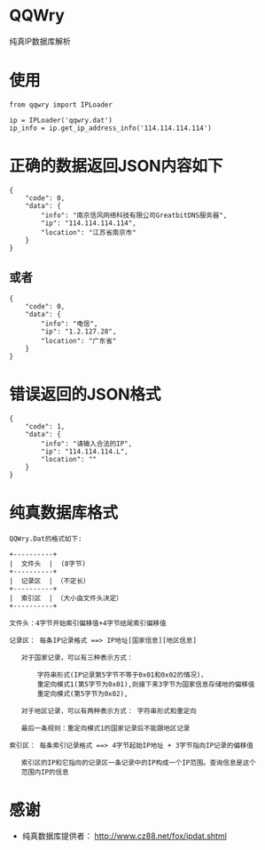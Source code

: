 # QQWry
纯真IP数据库解析

# 使用

	from qqwry import IPLoader

	ip = IPLoader('qqwry.dat')
	ip_info = ip.get_ip_address_info('114.114.114.114')
	

# 正确的数据返回JSON内容如下

	{
		"code": 0, 
		"data": {
			"info": "南京信风网络科技有限公司GreatbitDNS服务器", 
			"ip": "114.114.114.114", 
			"location": "江苏省南京市"
		}
	}

## 或者
	{
		"code": 0, 
		"data": {
			"info": "电信", 
			"ip": "1.2.127.28", 
			"location": "广东省"
		}
	}
# 错误返回的JSON格式

	{
		"code": 1,
		"data": {
			"info": "请输入合法的IP",
			"ip": "114.114.114.L",
			"location": ""
		}
	}
	

# 纯真数据库格式
	QQWry.Dat的格式如下:

	+----------+
	|  文件头  |  (8字节)
	+----------+
	|  记录区  | （不定长）
	+----------+
	|  索引区  | （大小由文件头决定）
	+----------+

	文件头：4字节开始索引偏移值+4字节结尾索引偏移值

	记录区： 每条IP记录格式 ==> IP地址[国家信息][地区信息]

	   对于国家记录，可以有三种表示方式：

		   字符串形式(IP记录第5字节不等于0x01和0x02的情况)，
		   重定向模式1(第5字节为0x01),则接下来3字节为国家信息存储地的偏移值
		   重定向模式(第5字节为0x02),
	   
	   对于地区记录，可以有两种表示方式： 字符串形式和重定向

	   最后一条规则：重定向模式1的国家记录后不能跟地区记录

	索引区： 每条索引记录格式 ==> 4字节起始IP地址 + 3字节指向IP记录的偏移值

	   索引区的IP和它指向的记录区一条记录中的IP构成一个IP范围。查询信息是这个
	   范围内IP的信息
	   
# 感谢

* 纯真数据库提供者： http://www.cz88.net/fox/ipdat.shtml